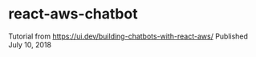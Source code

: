 # react-aws-chatbot

Tutorial from https://ui.dev/building-chatbots-with-react-aws/
Published July 10, 2018
